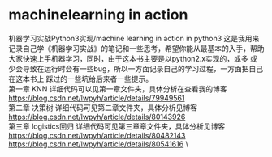 # machinelearning in action
机器学习实战Python3实现/machine learning in action in python3
这是我用来记录自己学《机器学习实战》的笔记和一些思考，希望你能从最基本的入手，帮助大家快速上手机器学习，同时，由于这本书主要是以python2.x实现的，或多
或少会导致在运行时会有一些bug，所以一方面记录自己的学习过程，一方面把自己在这本书上 踩过的一些坑给后来者一些提示。\
第一章 KNN 详细代码可以见第一章文件夹，具体分析在查看我的博客\
https://blog.csdn.net/lwpyh/article/details/79949561 \
第二章 决策树 详细代码可见第二章文件夹，具体分析见博客\
https://blog.csdn.net/lwpyh/article/details/80143926 \
第三章 logistics回归 详细代码可见第三章章文件夹，具体分析见博客\
https://blog.csdn.net/lwpyh/article/details/80482143 \
https://blog.csdn.net/lwpyh/article/details/80541616 \
